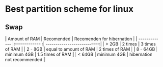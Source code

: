 # Best partition scheme for linux

## Swap

| Amount of RAM  | Recomended                    | Recomenden for hibernation |
| -------------  |:-------------                :| ---------------------------:|
| > 2GB          | 2 times                       | 3 times of RAM |
| 2 - 8GB        | equal to amount of RAM        | 2 times of RAM |
| 8 - 64GB       | minimum 4GB                   | 1.5 times of RAM |
| < 64GB         | minimum 4GB                   | hibernation not recommended |


